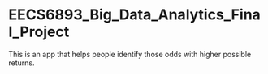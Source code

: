 # EECS6893_Big_Data_Analytics_Final_Project
This is an app that helps people identify those odds with higher possible returns.
